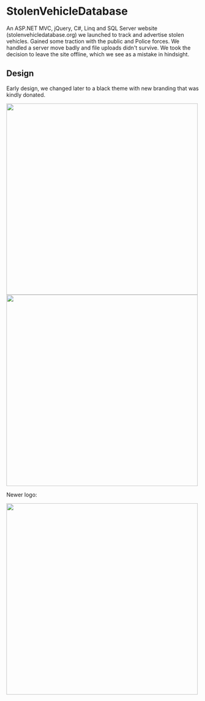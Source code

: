 # StolenVehicleDatabase
An ASP.NET MVC, jQuery, C#, Linq and SQL Server website (stolenvehicledatabase.org) we launched to track and advertise stolen vehicles. Gained some traction with the public and Police forces. We handled a server move badly and file uploads didn't survive. We took the decision to leave the site offline, which we see as a mistake in hindsight.

## Design

Early design, we changed later to a black theme with new branding that was kindly donated.

<img src="https://londonbikersarchive.blob.core.windows.net/github/svd%201.jpg" width="500" />

<img src="https://londonbikersarchive.blob.core.windows.net/github/svd%202.jpg" width="500" />

Newer logo:

<img src="https://londonbikersarchive.blob.core.windows.net/github/svd.png" width="500" />
